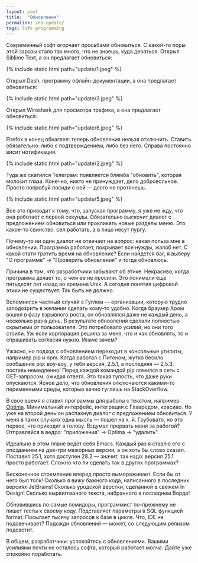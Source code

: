```yaml
---
layout: post
title:  "Обновления"
permalink: /no-update/
tags: life programming
---
```


Современный софт огорчает просьбами обновиться. С какой-то поры этой заразы стало так много, что не знаешь, куда деваться. Открыл Siblime Text, а он предлагает обновиться:

{% include static.html path="update/1.jpeg" %}

Открыл Dash, программу офлайн-документации, а она предлагает обновиться:

{% include static.html path="update/3.jpeg" %}

Открыл Wireshark для просмотра трафика, а она предлагает обновиться:

{% include static.html path="update/6.jpeg" %}

Firefox в конец обнаглел: теперь обновления нельзя отключить. Ставить обязательно: либо с подтверждением, либо без него. Справа постоянно висит нотификация.

{% include static.html path="update/2.jpeg" %}

Туда же скатился Телеграм: появляется блямба "обновить", которая молозит глаза. Конечно, никто не принуждает, дело добровольное. Просто попробуй посиди с ней — долго не протянешь.

{% include static.html path="update/5.jpeg" %}

Все это приводит к тому, что, запуская программу, я уже не жду, что она работает с первой секунды. Обязательно выскочит диалог с предложением обновиться или прокликать новые разделы меню. Это какое-то свинство: сел работать, а в лицо несут пургу.

Почему-то ни один диалог не отвечает на вопрос: какая польза мне в обновлении. Программа работает, покрывает все нужды, жалоб нет. С какой стати тратить время на обновление? Если найдется баг, я выберу "О программе" &rarr; "Проверить обновления" и тогда обновлюсь.

Причина в том, что разработчики забывают об этике. Некрасиво, когда программа делает то, о чем ее не просили. Это понимали еще пятьдесят лет назад во времена Unix. А сегодня понятия цифровой этики не существует. Так быть не должно.

Вспомнился частный случай с Гуглом — организации, которую трудно заподозрить в желании сделать кому-то удобно. Когда браузер Хром вошел в фазу взрывного роста, он обновлялся даже не каждый день, а несколько раз в день. В результате обновления сделали полностью скрытыми от пользователя. Это потребовало усилий, но они того стоили. Уж если корпорация решила за меня, что и как обновлять, то и спрашивать согласия нужно. Иначе зачем?

Ужасно, но подход с обновлением переходит в консольные утилиты, например pip и npm. Когда работал с Питоном, жутко бесило сообщение pip: воу-воу, у тебя версия, 2.5.1, а последняя — 2.5.3, поставь немедленно! Перед каждой командой pip ломился в сеть с GET-запросом, ожидая ответа. Это такая тупость, что даже руки опускаются. Ясное дело, что обновления отключаются какими-то переменными среды, которые вечно гуглишь на StackOverflow.

[optima]: https://getoptima.ru/

В свое время я ставил программы для работы с текстом, например [Optima][optima]. Минимальный интерфейс, интеграция с Главредом, красиво. Но уже на второй день он распахнул диалог с предложением обновиться. У меня в таких случаях одна мысль — пошел на х..й. Грубовато, но это первое, что приходит в голову. Вздумал прервать меня за работой? Отправляйся в ведро: "приложения" &rarr; Optima &rarr; "удалить".

Идеально в этом плане ведет себя Emacs. Каждый раз я ставлю его с опозданием на две-три мажорных версии, а он хоть бы слово сказал. Поставил 25.1, хотя доступен 28.2 — значит, так надо: версия 25.1 просто работает. Сложно что ли сделать так в других программах?

Бесконечное стремление вперед просто вымораживает. Если бы от него был толк! Сколько я вижу бажного кода, написанного в последних версиях JetBrains! Сколько уродской верстки, сделанной в свежем In Design! Сколько вырвиглазного текста, набранного в последнем Ворде!

Обновившись по самые помидоры, программист по-прежнему не пишет тесты к своему коду. Подставляет параметры в SQL функцией format. Посылает тысячу запросов к базе в цикле. Что, IDE не подсвечивает? Подожди обновлений — может, со следующим релизом подсветит.

В общем, разработчики: успокойтесь с обновлениями. Вашими усилиями почти не осталось софта, который работает молча. Дайте уже спокойно поработать.
